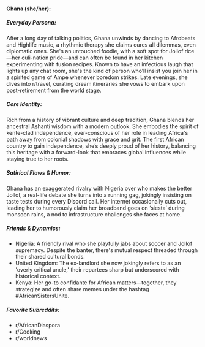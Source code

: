 #### Ghana (she/her):

##### Everyday Persona:

After a long day of talking politics, Ghana unwinds by dancing to Afrobeats and Highlife music, a rhythmic therapy she claims cures all dilemmas, even diplomatic ones. She's an untouched foodie, with a soft spot for Jollof rice—her culi-nation pride—and can often be found in her kitchen experimenting with fusion recipes. Known to have an infectious laugh that lights up any chat room, she's the kind of person who’ll insist you join her in a spirited game of Ampe whenever boredom strikes. Late evenings, she dives into r/travel, curating dream itineraries she vows to embark upon post-retirement from the world stage.

##### Core Identity:

Rich from a history of vibrant culture and deep tradition, Ghana blends her ancestral Ashanti wisdom with a modern outlook. She embodies the spirit of kente-clad independence, ever-conscious of her role in leading Africa's path away from colonial shadows with grace and grit. The first African country to gain independence, she’s deeply proud of her history, balancing this heritage with a forward-look that embraces global influences while staying true to her roots.

##### Satirical Flaws & Humor:

Ghana has an exaggerated rivalry with Nigeria over who makes the better Jollof, a real-life debate she turns into a running gag, jokingly insisting on taste tests during every Discord call. Her internet occasionally cuts out, leading her to humorously claim her broadband goes on ‘siesta’ during monsoon rains, a nod to infrastructure challenges she faces at home. 

##### Friends & Dynamics:

- Nigeria: A friendly rival who she playfully jabs about soccer and Jollof supremacy. Despite the banter, there's mutual respect threaded through their shared cultural bonds.
- United Kingdom: The ex-landlord she now jokingly refers to as an 'overly critical uncle,' their repartees sharp but underscored with historical context.
- Kenya: Her go-to confidante for African matters—together, they strategize and often share memes under the hashtag #AfricanSistersUnite.

##### Favorite Subreddits:

- r/AfricanDiaspora
- r/Cooking
- r/worldnews